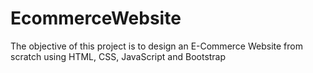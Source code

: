# EcommerceWebsite
The objective of this project is to design an E-Commerce Website from scratch using HTML, CSS, JavaScript and Bootstrap
